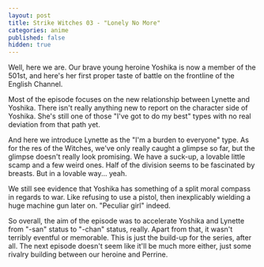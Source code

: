 ```yaml
---
layout: post
title: Strike Witches 03 - "Lonely No More"
categories: anime
published: false
hidden: true
---
```

Well, here we are. Our brave young heroine Yoshika is now a member of the 501st, and here's her first proper taste of battle on the frontline of the English Channel.

Most of the episode focuses on the new relationship between Lynette and Yoshika. There isn't really anything new to report on the character side of Yoshika. She's still one of those "I've got to do my best" types with no real deviation from that path yet.

And here we introduce Lynette as the "I'm a burden to everyone" type. As for the res of the Witches, we've only really caught a glimpse so far, but the glimpse doesn't really look promising. We have a suck-up, a lovable little scamp and a few weird ones. Half of the division seems to be fascinated by breasts. But in a lovable way... yeah.

We still see evidence that Yoshika has something of a split moral compass in regards to war. Like refusing to use a pistol, then inexplicably wielding a huge machine gun later on. "Peculiar girl" indeed.

So overall, the aim of the episode was to accelerate Yoshika and Lynette from "-san" status to "-chan" status, really. Apart from that, it wasn't terribly eventful or memorable. This is just the build-up for the series, after all. The next episode doesn't seem like it'll be much more either, just some rivalry building between our heroine and Perrine.
